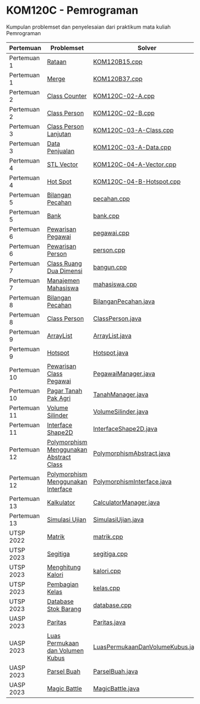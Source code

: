 # KOM120C - Pemrograman
Kumpulan problemset dan penyelesaian dari praktikum mata kuliah Pemrograman


| Pertemuan | Problemset | Solver |
|---|---|---|
| Pertemuan 1 | [Rataan](problemset/prob-KOM120B15%20-%20Rataan%20Bilangan.pdf) | [KOM120B15.cpp](solver/KOM120B15.cpp) |
| Pertemuan 1 | [Merge](problemset/prob-KOM120B37%20-%20Merge%20Menggunakan%20DMA.pdf) | [KOM120B37.cpp](solver/KOM120B37.cpp) |
| Pertemuan 2 | [Class Counter](problemset/prob-KOM120C-02-A-Class%20Counter.pdf) | [KOM120C-02-A.cpp](solver/KOM120C-02-A.cpp) |
| Pertemuan 2 | [Class Person](problemset/prob-KOM120C-02-B-Class%20Person.pdf) | [KOM120C-02-B.cpp](solver/KOM120C-02-B.cpp) |
| Pertemuan 3 | [Class Person Lanjutan](problemset/prob-KOM120C-03-A-Class%20Person%20Lanjutan.pdf) | [KOM120C-03-A-Class.cpp](solver/KOM120C-03-A-Class.cpp) |
| Pertemuan 3 | [Data Penjualan](problemset/prob-KOM120C-03-A-Data%20Penjualan.pdf) | [KOM120C-03-A-Data.cpp](solver/KOM120C-03-A-Data.cpp) |
| Pertemuan 4 | [STL Vector](problemset/prob-KOM120C-04-A-Vector.pdf) | [KOM120C-04-A-Vector.cpp](solver/KOM120C-04-A-Vector.cpp) |
| Pertemuan 4 | [Hot Spot](problemset/prob-KOM120C-04-B-HotSpot.pdf) | [KOM120C-04-B-Hotspot.cpp](solver/KOM120C-04-B-HotSpot.cpp) |
| Pertemuan 5 | [Bilangan Pecahan](problemset/pecahan.md) | [pecahan.cpp](solver/pecahan.cpp) |
| Pertemuan 5 | [Bank](problemset/bank.md) | [bank.cpp](solver/bank.cpp) |
| Pertemuan 6 | [Pewarisan Pegawai](problemset/prob-KOM120C-06-A-Pewarisan%20Class%20Pegawai.pdf) | [pegawai.cpp](solver/pegawai.cpp) |
| Pertemuan 6 | [Pewarisan Person](problemset/prob-KOM120C-06-B-Pewarisan%20Class%20Person.pdf) | [person.cpp](solver/person.cpp) |
| Pertemuan 7 | [Class Ruang Dua Dimensi](problemset/bangun.md) | [bangun.cpp](solver/bangun.cpp) |
| Pertemuan 7 | [Manajemen Mahasiswa](problemset/mahasiswa.md) | [mahasiswa.cpp](solver/mahasiswa.cpp) |
| Pertemuan 8 | [Bilangan Pecahan](problemset/BilanganPecahan.md) | [BilanganPecahan.java](solver/BilanganPecahan.java) |
| Pertemuan 8 | [Class Person](problemset/ClassPerson.md) | [ClassPerson.java](solver/ClassPerson.java) |
| Pertemuan 9 | [ArrayList](problemset/ArrayList.md) | [ArrayList.java](solver/ArrayList.java) |
| Pertemuan 9 | [Hotspot](problemset/Hotspot.md) | [Hotspot.java](solver/Hotspot.java) |
| Pertemuan 10 | [Pewarisan Class Pegawai](problemset/PegawaiManager.md) | [PegawaiManager.java](solver/PegawaiManager.java) |
| Pertemuan 10 | [Pagar Tanah Pak Agri](problemset/TanahManager.md) | [TanahManager.java](solver/TanahManager.java) |
| Pertemuan 11 | [Volume Silinder](problemset/VolumeSilinder.md) | [VolumeSilinder.java](solver/VolumeSilinder.java) |
| Pertemuan 11 | [Interface Shape2D](problemset/InterfaceShape2D.md) | [InterfaceShape2D.java](solver/InterfaceShape2D.java) |
| Pertemuan 12 | [Polymorphism Menggunakan Abstract Class](problemset/PolymorphismAbstract.md) | [PolymorphismAbstract.java](solver/PolymorphismAbstract.java) |
| Pertemuan 12 | [Polymorphism Menggunakan Interface](problemset/PolymorphismInterface.md) | [PolymorphismInterface.java](solver/PolymorphismInterface.java) |
| Pertemuan 13 | [Kalkulator](problemset/CalculatorManager.md) | [CalculatorManager.java](solver/CalculatorManager.java) |
| Pertemuan 13 | [Simulasi Ujian](problemset/SimulasiUjian.md) | [SimulasiUjian.java](solver/SimulasiUjian.java) |
| UTSP 2022 | [Matrik](problemset/matrik.md) | [matrik.cpp](solver/matrik.cpp) |
| UTSP 2023 | [Segitiga](problemset/segitiga.md) | [segitiga.cpp](solver/segitiga.cpp) |
| UTSP 2023 | [Menghitung Kalori](problemset/kalori.md) | [kalori.cpp](solver/kalori.cpp) |
| UTSP 2023 | [Pembagian Kelas](problemset/kelas.md) | [kelas.cpp](solver/kelas.cpp) |
| UTSP 2023 | [Database Stok Barang](problemset/database.md) | [database.cpp](solver/database.cpp) |
| UASP 2023 | [Paritas](problemset/Paritas.md) | [Paritas.java](solver/paritas.java) |
| UASP 2023 | [Luas Permukaan dan Volumen Kubus](problemset/LuasPermukaanDanVolumeKubus.md) | [LuasPermukaanDanVolumeKubus.java](solver/LuasPermukaanDanVolumeKubus.java) |
| UASP 2023 | [Parsel Buah](problemset/ParselBuah.md) | [ParselBuah.java](solver/ParselBuah.java) |
| UASP 2023 | [Magic Battle](problemset/MagicBattle.md) | [MagicBattle.java](solver/MagicBattle.java) |

